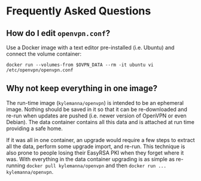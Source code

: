 # Frequently Asked Questions

## How do I edit `openvpn.conf`?

Use a Docker image with a text editor pre-installed (i.e. Ubuntu) and connect the volume container:

    docker run --volumes-from $OVPN_DATA --rm -it ubuntu vi /etc/openvpn/openvpn.conf


## Why not keep everything in one image?

The run-time image (`kylemanna/openvpn`) is intended to be an ephemeral image. Nothing should be saved in it so that it can be re-downloaded and re-run when updates are pushed (i.e. newer version of OpenVPN or even Debian). The data container contains all this data and is attached at run time providing a safe home.

If it was all in one container, an upgrade would require a few steps to extract all the data, perform some upgrade import, and re-run. This technique is also prone to people losing their EasyRSA PKI when they forget where it was.  With everything in the data container upgrading is as simple as re-running `docker pull kylemanna/openvpn` and then `docker run ... kylemanna/openvpn`.
